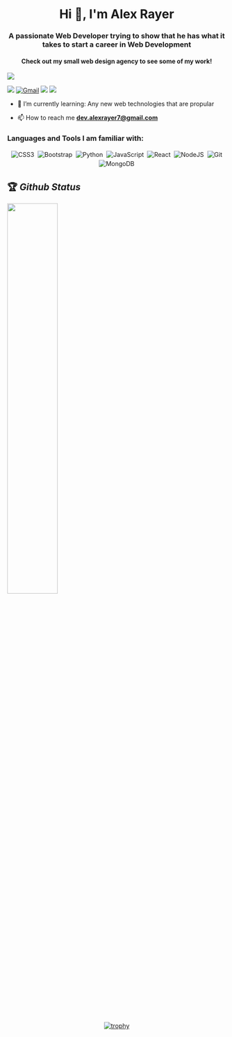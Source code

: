 <h1 align="center">Hi 👋, I'm Alex Rayer</h1>
<h3 align="center">A passionate Web Developer trying to show that he has what it takes to start a career in Web Development </h3>
<h4 align="center">Check out my small web design agency to see some of my work! </h4>
<a href="https://raydunnsolutions.com/"></a>



[<img src="https://img.shields.io/twitter/follow/sumit_zip?logo=twitter&style=for-the-badge" />](https://twitter.com/Alex_Rayer_)

[<img src="https://img.shields.io/github/followers/arayer143?logo=github&style=for-the-badge&logoColor=white">](https://github.com/arayer143)
[<img alt="Gmail" src="https://img.shields.io/badge/Gmail-D14836?style=for-the-badge&logo=gmail&logoColor=white" />](mailto:dev.alexrayer7@gmail.com)
[<img src="https://img.shields.io/badge/linkedin-%230077B5.svg?&style=for-the-badge&logo=linkedin&logoColor=white">](https://www.linkedin.com/in/alex-rayer/)
[<img src="https://img.shields.io/badge/Portfolio-%23000000.svg?&style=for-the-badge">](https://alexrayer.com)




- 🌱 I’m currently learning: Any new web technologies that are propular



- 📫 How to reach me **dev.alexrayer7@gmail.com**

<h3 align="left">Languages and Tools I am familiar with:</h3>

<p align="center">

<img alt="CSS3" src="https://img.shields.io/badge/css3%20-%231572B6.svg?&style=for-the-badge&logo=css3&logoColor=white" style="margin:2px;"/>
<img alt="Bootstrap" src="https://img.shields.io/badge/bootstrap%20-%23563D7C.svg?&style=for-the-badge&logo=bootstrap&logoColor=white" style="margin:2px;"/>
<img alt="Python" src="https://img.shields.io/badge/python%20-%2314354C.svg?&style=for-the-badge&logo=python&logoColor=white" style="margin:2px;"/>
<img alt="JavaScript" src="https://img.shields.io/badge/javascript%20-%23323330.svg?&style=for-the-badge&logo=javascript&logoColor=%23F7DF1E" style="margin:2px;"/>
<img alt="React" src="https://img.shields.io/badge/react%20-%2320232a.svg?&style=for-the-badge&logo=react&logoColor=%2361DAFB" style="margin:2px;"/>
<img alt="NodeJS" src="https://img.shields.io/badge/node.js%20-%2343853D.svg?&style=for-the-badge&logo=node.js&logoColor=white" style="margin:2px;"/>
<img alt="Git" src="https://img.shields.io/badge/git%20-%23F05033.svg?&style=for-the-badge&logo=git&logoColor=white" style="margin:2px;"/>
<img alt="MongoDB" src ="https://img.shields.io/badge/MongoDB-%234ea94b.svg?&style=for-the-badge&logo=mongodb&logoColor=white" style="margin:2px;"/>

<br/>
</p>

## 🏆 *Github Status*

<img  src="https://github-readme-streak-stats.herokuapp.com/?user=arayer143&theme=dark" width="48%" >
<br>
<div align="center">

[![trophy](https://github-profile-trophy.vercel.app/?username=arayer143&rank=S,AAA,AA,A&theme=juicyfresh&margin-w=15)](https://github.com/ryo-ma/github-profile-trophy)
</div>
